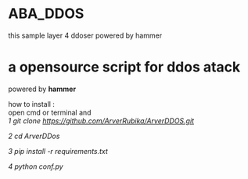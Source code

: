# ABA_DDOS
this sample layer 4 ddoser powered by hammer


<h1>a opensource script for ddos atack</h1>
powered by <b>hammer</b>

how to install : <br>
open cmd or terminal and 
<br>
<i>
1 git clone https://github.com/ArverRubika/ArverDDOS.git

2 cd ArverDDos

3 pip install -r requirements.txt

4 python conf.py <ip> <port>
</i>
